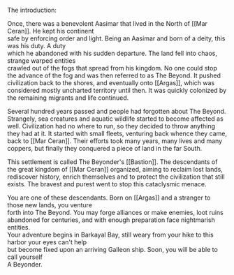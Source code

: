 The introduction:

Once, there was a benevolent Aasimar that lived in the North of [[Mar Ceran]]. He kept his continent   
safe by enforcing order and light. Being an Aasimar and born of a deity, this was his duty. A duty   
which he abandoned with his sudden departure. The land fell into chaos, strange warped entities   
crawled out of the fogs that spread from his kingdom. No one could stop the advance of the fog and was then referred to as The Beyond. It pushed civilization back to the shores, and eventually onto [[Argas]], which was considered mostly uncharted territory until then. It was quickly colonized by the remaining migrants and life continued.

Several hundred years passed and people had forgotten about The Beyond. Strangely, sea creatures and aquatic wildlife started to become affected as well. Civilization had no where to run, so they decided to throw anything they had at it. It started with small fleets, venturing back whence they came, back to [[Mar Ceran]]. Their efforts took many years, many lives and many coppers, but finally they conquered a piece of land in the far South.   

This settlement is called The Beyonder's [[Bastion]]. The descendants of the great kingdom of [[Mar Ceran]] organized, aiming to reclaim lost lands, rediscover history, enrich themselves and to protect the civilization that still exists. The bravest and purest went to stop this cataclysmic menace. 

You are one of these descendants. Born on [[Argas]] and a stranger to those new lands, you venture   
forth into The Beyond. You may forge alliances or make enemies, loot ruins abandoned for centuries, and with enough preparation face nightmarish entities.   
Your adventure begins in Barkayal Bay, still weary from your hike to this harbor your eyes can't help   
but become fixed upon an arriving Galleon ship. Soon, you will be able to call yourself   
A Beyonder.